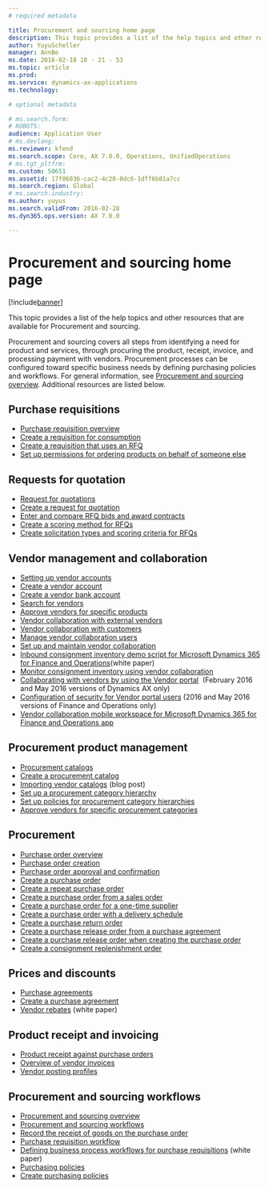 ```yaml
---
# required metadata

title: Procurement and sourcing home page
description: This topic provides a list of the help topics and other resources that are available for Procurement and sourcing.
author: YuyuScheller
manager: AnnBe
ms.date: 2016-02-18 10 - 21 - 53
ms.topic: article
ms.prod: 
ms.service: dynamics-ax-applications
ms.technology: 

# optional metadata

# ms.search.form: 
# ROBOTS: 
audience: Application User
# ms.devlang: 
ms.reviewer: kfend
ms.search.scope: Core, AX 7.0.0, Operations, UnifiedOperations
# ms.tgt_pltfrm: 
ms.custom: 50651
ms.assetid: 17f06036-cac2-4c28-8dc6-1dff6b81a7cc
ms.search.region: Global
# ms.search.industry: 
ms.author: yuyus
ms.search.validFrom: 2016-02-28
ms.dyn365.ops.version: AX 7.0.0

---
```


# Procurement and sourcing home page

[!include[banner](../includes/banner.md)]


This topic provides a list of the help topics and other resources that are available for Procurement and sourcing.

Procurement and sourcing covers all steps from identifying a need for product and services, through procuring the product, receipt, invoice, and processing payment with vendors. Procurement processes can be configured toward specific business needs by defining purchasing policies and workflows. For general information, see [Procurement and sourcing overview](procurement-sourcing-overview.md). Additional resources are listed below.

## Purchase requisitions
-   [Purchase requisition overview](purchase-requisitions-overview.md)
-   [Create a requisition for consumption](/dynamics365/unified-operations/supply-chain/procurement/tasks/create-requisition-consumption)
-   [Create a requisition that uses an RFQ](/dynamics365/unified-operations/supply-chain/procurement/tasks/create-requisition-uses-rfq)
-   [Set up permissions for ordering products on behalf of someone else](/dynamics365/unified-operations/supply-chain/procurement/tasks/set-up-permissions-ordering-products)

## Requests for quotation
-   [Request for quotations](request-quotations.md)
-   [Create a request for quotation](/dynamics365/unified-operations/supply-chain/procurement/tasks/create-request-quotation)
-   [Enter and compare RFQ bids and award contracts](http://ax.help.dynamics.com/en/wiki/enter-and-compare-rfq-bids-and-award-contracts/)
-   [Create a scoring method for RFQs](/dynamics365/unified-operations/supply-chain/procurement/tasks/create-scoring-method-rfqs)
-   [Create solicitation types and scoring criteria for RFQs](/dynamics365/unified-operations/supply-chain/procurement/tasks/create-solicitation-types-scoring-criteria-rfqs)

## Vendor management and collaboration
-   [Setting up vendor accounts](set-up-vendor-accounts.md)
-   [Create a vendor account](/dynamics365/unified-operations/supply-chain/procurement/tasks/create-vendor-account)
-   [Create a vendor bank account](/dynamics365/unified-operations/supply-chain/procurement/tasks/create-vendor-bank-account)
-   [Search for vendors](/dynamics365/unified-operations/supply-chain/procurement/tasks/search-vendors)
-   [Approve vendors for specific products](/dynamics365/unified-operations/supply-chain/procurement/tasks/approve-vendors-specific-products)
-   [Vendor collaboration with external vendors](vendor-collaboration-work-external-vendors.md)
-   [Vendor collaboration with customers](vendor-collaboration-work-customers-dynamics-365-operations.md)
-   [Manage vendor collaboration users](manage-vendor-collaboration-users.md)
-   [Set up and maintain vendor collaboration](set-up-maintain-vendor-collaboration.md)
-   [Inbound consignment inventory demo script for Microsoft Dynamics 365 for Finance and Operations](https://mbs.microsoft.com/customersource/northamerica/AX/learning/documentation/white-papers/InboundConsignmentInventoryDemoScriptDynamics365Operations)(white paper)
-   [Monitor consignment inventory using vendor collaboration](/dynamics365/unified-operations/supply-chain/inventory/tasks/monitor-consignment-inventory-vendor-collaboration)
-   [Collaborating with vendors by using the Vendor portal](collaborate-vendors-vendor-portal.md)  (February 2016 and May 2016 versions of Dynamics AX only)
-   [Configuration of security for Vendor portal users](configure-security-vendor-portal-users.md) (2016 and May 2016 versions of Finance and Operations only)
-   [Vendor collaboration mobile workspace for Microsoft Dynamics 365 for Finance and Operations app](vendor-collaboration-mobile-workspace.md)

## Procurement product management
-   [Procurement catalogs](procurement-catalogs.md)
-   [Create a procurement catalog](/dynamics365/unified-operations/supply-chain/procurement/tasks/create-procurement-catalog)
-   [Importing vendor catalogs](https://blogs.msdn.microsoft.com/dynamicsaxscm/2016/05/25/vendor-catalogs-in-dynamics-ax/) (blog post)
-   [Set up a procurement category hierarchy](/dynamics365/unified-operations/supply-chain/procurement/tasks/set-up-procurement-category-hierarchy)
-   [Set up policies for procurement category hierarchies](/dynamics365/unified-operations/supply-chain/procurement/tasks/set-up-policies-procurement-category-hierarchies)
-   [Approve vendors for specific procurement categories](/dynamics365/unified-operations/supply-chain/procurement/tasks/approve-vendors-specific-procurement-categories)

## Procurement
-   [Purchase order overview](purchase-order-overview.md)
-   [Purchase order creation](purchase-order-creation.md)
-   [Purchase order approval and confirmation](purchase-order-approval-confirmation.md)
-   [Create a purchase order](/dynamics365/unified-operations/supply-chain/procurement/tasks/create-purchase-order)
-   [Create a repeat purchase order](/dynamics365/unified-operations/supply-chain/procurement/tasks/create-repeat-purchase-order)
-   [Create a purchase order from a sales order](/dynamics365/unified-operations/supply-chain/sales-marketing/tasks/create-purchase-order-sales-order)
-   [Create a purchase order for a one-time supplier](/dynamics365/unified-operations/supply-chain/procurement/tasks/create-purchase-order-one-time-supplier)
-   [Create a purchase order with a delivery schedule](/dynamics365/unified-operations/supply-chain/procurement/tasks/create-purchase-order-delivery-schedule)
-   [Create a purchase return order](/dynamics365/unified-operations/supply-chain/procurement/tasks/create-purchase-return-order)
-   [Create a purchase release order from a purchase agreement](/dynamics365/unified-operations/supply-chain/procurement/tasks/create-purchase-release-order-purchase-agreement)
-   [Create a purchase release order when creating the purchase order](/dynamics365/unified-operations/supply-chain/procurement/tasks/create-purchase-release-order-creating-purchase-order)
-   [Create a consignment replenishment order](/dynamics365/unified-operations/supply-chain/inventory/tasks/create-consignment-replenishment-order)

## Prices and discounts
-   [Purchase agreements](purchase-agreements.md)
-   [Create a purchase agreement](/dynamics365/unified-operations/supply-chain/procurement/tasks/create-purchase-agreement)
-   [Vendor rebates](https://mbs.microsoft.com/customersource/northamerica/AX/learning/documentation/white-papers/Vendor_rebates) (white paper)

## Product receipt and invoicing
-   [Product receipt against purchase orders](product-receipt-against-purchase-orders.md)
-   [Overview of vendor invoices](/dynamics365/unified-operations/financials/accounts-payable/vendor-invoices-overview?toc=/dynamics365/unified-operations/supply-chain/toc.json)
-   [Vendor posting profiles](/dynamics365/unified-operations/financials/accounts-payable/vendor-posting-profiles?toc=/dynamics365/unified-operations/supply-chain/toc.json)

## Procurement and sourcing workflows
-   [Procurement and sourcing overview](procurement-sourcing-overview.md)
-   [Procurement and sourcing workflows](procurement-sourcing-workflows.md)
-   [Record the receipt of goods on the purchase order](http://ax.help.dynamics.com/en/wiki/record-receipt-of-goods-on-a-purchase-order/)
-   [Purchase requisition workflow](purchase-requisitions-workflow.md)
-   [Defining business process workflows for purchase requisitions](https://mbs.microsoft.com/customersource/Global/AX/learning/documentation/white-papers/Defining_business_process_workflows_for_purchase_requisitions) (white paper)
-   [Purchasing policies](purchase-policies.md)
-   [Create purchasing policies](/dynamics365/unified-operations/supply-chain/procurement/tasks/create-purchasing-policies)






